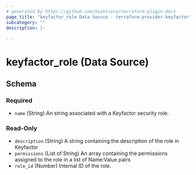 ```yaml
---
# generated by https://github.com/hashicorp/terraform-plugin-docs
page_title: "keyfactor_role Data Source - terraform-provider-keyfactor"
subcategory: ""
description: |-
  
---
```


# keyfactor_role (Data Source)





<!-- schema generated by tfplugindocs -->
## Schema

### Required

- `name` (String) An string associated with a Keyfactor security role.

### Read-Only

- `description` (String) A string containing the description of the role in Keyfactor
- `permissions` (List of String) An array containing the permissions assigned to the role in a list of Name:Value pairs
- `role_id` (Number) Internal ID of the role.


